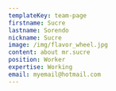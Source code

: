 ```yaml
---
templateKey: team-page
firstname: Sucre
lastname: Sorendo
nickname: Sucre
image: /img/flavor_wheel.jpg
content: about mr.sucre
position: Worker
expertise: Working
email: myemail@hotmail.com
---
```


